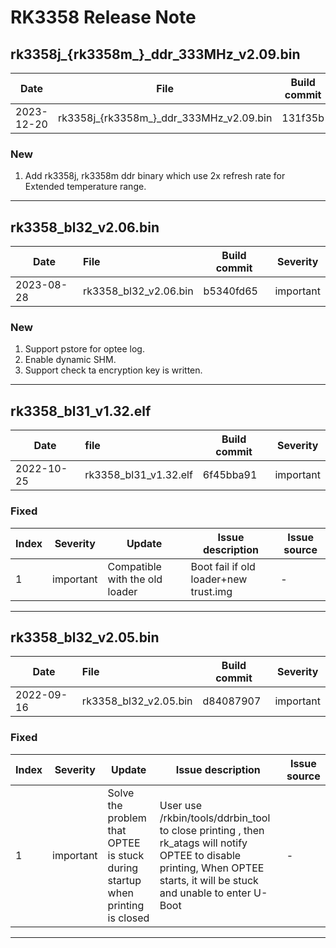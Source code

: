 # RK3358 Release Note

## rk3358j_{rk3358m_}_ddr_333MHz_v2.09.bin

| Date       | File                                    | Build commit | Severity  |
| ---------- | --------------------------------------- | ------------ | --------- |
| 2023-12-20 | rk3358j_{rk3358m_}_ddr_333MHz_v2.09.bin | 131f35b      | important |

### New

1. Add rk3358j, rk3358m ddr binary which use 2x refresh rate for Extended temperature range.

------

## rk3358_bl32_v2.06.bin

| Date       | File                  | Build commit | Severity  |
| ---------- | :-------------------- | ------------ | --------- |
| 2023-08-28 | rk3358_bl32_v2.06.bin | b5340fd65    | important |

### New

1. Support pstore for optee log.
2. Enable dynamic SHM.
3. Support check ta encryption key is written.

------

## rk3358_bl31_v1.32.elf

| Date       | file                  | Build commit | Severity  |
| ---------- | :-------------------- | ------------ | --------- |
| 2022-10-25 | rk3358_bl31_v1.32.elf | 6f45bba91    | important |

### Fixed

| Index | Severity  | Update                         | Issue description                     | Issue source |
| ----- | --------- | ------------------------------ | ------------------------------------- | ------------ |
| 1     | important | Compatible with the old loader | Boot fail if old loader+new trust.img | -            |

------

## rk3358_bl32_v2.05.bin

| Date       | File                  | Build commit | Severity  |
| ---------- | :-------------------- | ------------ | --------- |
| 2022-09-16 | rk3358_bl32_v2.05.bin | d84087907    | important |

### Fixed

| Index | Severity  | Update                                                       | Issue description                                            | Issue source |
| ----- | --------- | ------------------------------------------------------------ | ------------------------------------------------------------ | ------------ |
| 1     | important | Solve the problem that OPTEE is stuck during startup when printing is closed | User use /rkbin/tools/ddrbin_tool to close printing ,  then rk_atags will notify OPTEE to disable printing, When OPTEE starts, it will be stuck and unable to enter U-Boot | -            |

------


